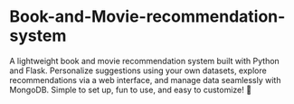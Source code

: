 # Book-and-Movie-recommendation-system
A lightweight book and movie recommendation system built with Python and Flask. Personalize suggestions using your own datasets, explore recommendations via a web interface, and manage data seamlessly with MongoDB. Simple to set up, fun to use, and easy to customize! 🚀
